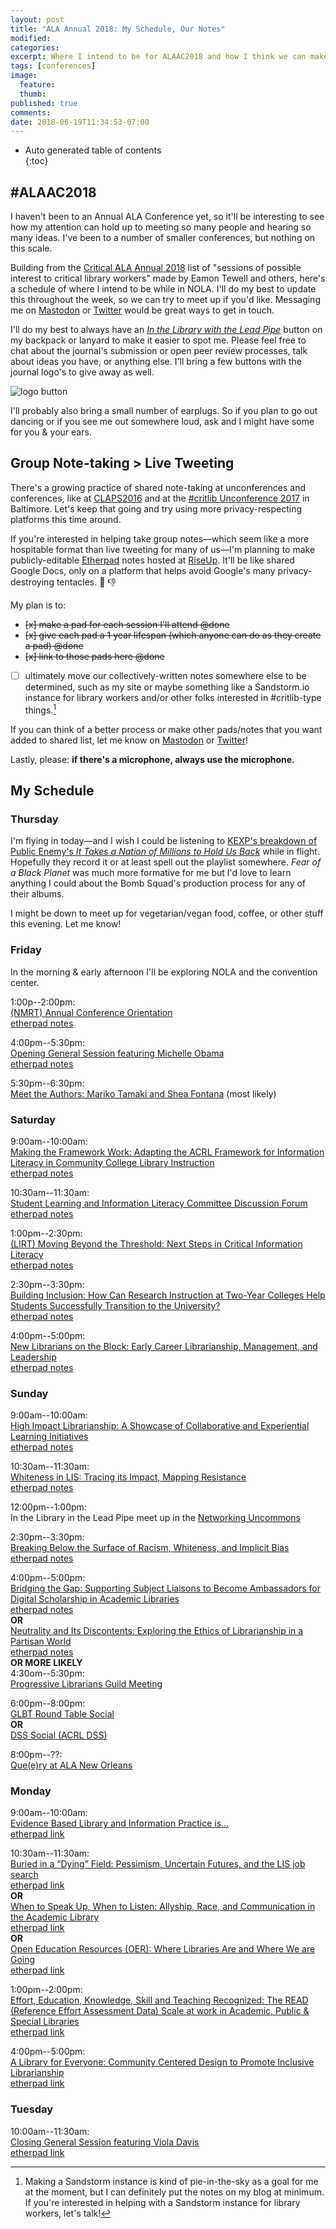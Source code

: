 ```yaml
---
layout: post
title: "ALA Annual 2018: My Schedule, Our Notes"
modified:
categories:
excerpt: Where I intend to be for ALAAC2018 and how I think we can make group notes.  
tags: [conferences]
image:
  feature:  
  thumb:  
published: true
comments:
date: 2018-06-19T11:34:53-07:00
---
```


- Auto generated table of contents  
{:toc}  

## #ALAAC2018  

I haven't been to an Annual ALA Conference yet, so it'll be interesting to see how my attention can hold up to meeting so many people and hearing so many ideas. I've been to a number of smaller conferences, but nothing on this scale.  

Building from the [Critical ALA Annual 2018](https://oasis.sandstorm.io/shared/FtfUzJBeY_PW_tNa-1WPCxD-sONAqiUU9X5ZUvC19Dn) list of "sessions of possible interest to critical library workers" made by Eamon Tewell and others, here's a schedule of where I intend to be while in NOLA. I'll do my best to update this throughout the week, so we can try to meet up if you'd like. Messaging me on [Mastodon](https://scholar.social/@foureyedsoul) or [Twitter](https://twitter.com/foureyedsoul) would be great ways to get in touch.  

I'll do my best to always have an [_In the Library with the Lead Pipe_](http://www.inthelibrarywiththeleadpipe.org/about/) button on my backpack or lanyard to make it easier to spot me. Please feel free to chat about the journal's submission or open peer review processes, talk about ideas you have, or anything else. I'll bring a few buttons with the journal logo's to give away as well.  

![logo button]({{site:url}}/images/lpLogoButton.jpg)  

I'll probably also bring a small number of earplugs. So if you plan to go out dancing or if you see me out somewhere loud, ask and I might have some for you & your ears.  

## Group Note-taking > Live Tweeting  

There's a growing practice of shared note-taking at unconferences and conferences, like at [CLAPS2016](https://drive.google.com/drive/folders/0B6Obmnl0RQwTWWFXYld0Vkhvcmc?usp=sharing) and at the [#critlib Unconference 2017](https://critlib2017.wordpress.com/program/) in Baltimore. Let's keep that going and try using more privacy-respecting platforms this time around.  

If you're interested in helping take group notes—which seem like a more hospitable format than live tweeting for many of us—I'm planning to make publicly-editable [Etherpad](http://etherpad.org) notes hosted at [RiseUp](https://riseup.net). It'll be like shared Google Docs, only on a platform that helps avoid Google's many privacy-destroying tentacles. :octopus: :thumbsdown: 

My plan is to:  

- <strike>[x] make a pad for each session I'll attend @done </strike>  
- <strike>[x] give each pad a 1 year lifespan (which anyone can do as they create a pad) @done </strike>  
- <strike>[x] link to those pads here @done </strike>  
- [ ] ultimately move our collectively-written notes somewhere else to be determined, such as my site or maybe something like a Sandstorm.io instance for library workers and/or other folks interested in #critlib-type things.[^sandpie]  

[^sandpie]: Making a Sandstorm instance is kind of pie-in-the-sky as a goal for me at the moment, but I can definitely put the notes on my blog at minimum. If you're interested in helping with a Sandstorm instance for library workers, let's talk!  

If you can think of a better process or make other pads/notes that you want added to shared list, let me know on [Mastodon](https://scholar.social/@foureyedsoul) or [Twitter](https://twitter.com/foureyedsoul)!  

Lastly, please: **if there's a microphone, always use the microphone.**  

## My Schedule  

### Thursday  

I'm flying in today—and I wish I could be listening to [KEXP's breakdown of Public Enemy's _It Takes a Nation of Millions to Hold Us Back_](https://www.kexp.org/read/2018/5/10/announcing-public-enemy-album-breakdown/) while in flight. Hopefully they record it or at least spell out the playlist somewhere. _Fear of a Black Planet_ was much more formative for me but I'd love to learn anything I could about the Bomb Squad's production process for any of their albums.  

I might be down to meet up for vegetarian/vegan food, coffee, or other stuff this evening. Let me know!  

### Friday  

In the morning & early afternoon I'll be exploring NOLA and the convention center.  

1:00p--2:00pm:  
[(NMRT) Annual Conference Orientation](https://www.eventscribe.com/2018/ALA-Annual/fsPopup.asp?Mode=presInfo&PresentationID=380901)  
[etherpad notes](https://pad.riseup.net/p/ALAAC2018Fri0100pmNewMembers-keep)  

4:00pm--5:30pm:  
[Opening General Session featuring Michelle Obama](https://www.eventscribe.com//2018/ALA-Annual/fsPopup.asp?Mode=presInfo&PresentationID=405586)  
[etherpad notes](https://pad.riseup.net/p/ALAAC2018Fri0400pm-keep)  

5:30pm--6:30pm:  
[Meet the Authors: Mariko Tamaki and Shea Fontana](https://www.eventscribe.com//2018/ALA-Annual/fsPopup.asp?Mode=presInfo&PresentationID=400110) (most likely)  

### Saturday  

9:00am--10:00am:  
[Making the Framework Work: Adapting the ACRL Framework for Information Literacy in Community College Library Instruction](https://www.eventscribe.com//2018/ALA-Annual/fsPopup.asp?Mode=presInfo&PresentationID=352598)  
[etherpad notes](https://pad.riseup.net/p/CAIs6xumpU3Z-keep)  

10:30am--11:30am:  
[Student Learning and Information Literacy Committee Discussion Forum](https://www.eventscribe.com//2018/ALA-Annual/fsPopup.asp?Mode=presInfo&PresentationID=380846)  
[etherpad notes](https://pad.riseup.net/p/hEqgaJDiNPSg-keep)  

1:00pm--2:30pm:  
[(LIRT) Moving Beyond the Threshold: Next Steps in Critical Information Literacy](https://www.eventscribe.com//2018/ALA-Annual/fsPopup.asp?Mode=presInfo&PresentationID=353518)  
[etherpad notes](https://pad.riseup.net/p/kK7pf0E4icCG-keep)  

2:30pm--3:30pm:  
[Building Inclusion: How Can Research Instruction at Two-Year Colleges Help Students Successfully Transition to the University?](https://www.eventscribe.com//2018/ALA-Annual/fsPopup.asp?Mode=presInfo&PresentationID=352254)  
[etherpad notes](https://pad.riseup.net/p/ALAAC2018Sat230p-keep)  

4:00pm--5:00pm:  
[New Librarians on the Block: Early Career Librarianship, Management, and Leadership](https://www.eventscribe.com//2018/ALA-Annual/fsPopup.asp?Mode=presInfo&PresentationID=352459)  
[etherpad notes](https://pad.riseup.net/p/ALAAC2018Sat0400pm-keep)  

### Sunday   

9:00am--10:00am:  
[High Impact Librarianship: A Showcase of Collaborative and Experiential Learning Initiatives](https://www.eventscribe.com//2018/ALA-Annual/fsPopup.asp?Mode=presInfo&PresentationID=352608)  
[etherpad notes](https://pad.riseup.net/p/ALAAC2018Sun0900am-keep)  

10:30am--11:30am:  
[Whiteness in LIS: Tracing its Impact, Mapping Resistance](https://www.eventscribe.com//2018/ALA-Annual/fsPopup.asp?Mode=presInfo&PresentationID=352589)  
[etherpad notes](https://pad.riseup.net/p/ALAAC2018Sun1030am-keep)  

12:00pm--1:00pm:  
In the Library in the Lead Pipe meet up in the [Networking Uncommons](https://2018.alaannual.org/whats-happening/networking-uncommons)  

2:30pm--3:30pm:  
[Breaking Below the Surface of Racism, Whiteness, and Implicit Bias](https://www.eventscribe.com//2018/ALA-Annual/fsPopup.asp?Mode=presInfo&PresentationID=352249)  
[etherpad notes](https://pad.riseup.net/p/ALAAC2018Sun0230pm-keep)  

4:00pm--5:00pm:  
[Bridging the Gap: Supporting Subject Liaisons to Become Ambassadors for Digital Scholarship in Academic Libraries](https://www.eventscribe.com//2018/ALA-Annual/fsPopup.asp?Mode=presInfo&PresentationID=352251)  
[etherpad notes](https://pad.riseup.net/p/ALAAC2018Sun0400pm-keep)  
**OR**  
[Neutrality and Its Discontents: Exploring the Ethics of Librarianship in a Partisan World](https://www.eventscribe.com//2018/ALA-Annual/fsPopup.asp?Mode=presInfo&PresentationID=352471)  
[etherpad notes](https://pad.riseup.net/p/ALAAC2018Sun0400pmNeutrality-keep)  
**OR MORE LIKELY**  
4:30om--5:30pm:  
[Progressive Librarians Guild Meeting](https://www.eventscribe.com//2018/ALA-Annual/fsPopup.asp?Mode=presInfo&PresentationID=380758)  

6:00pm--8:00pm:  
[GLBT Round Table Social](https://www.facebook.com/events/244714849439515/)  
**OR**  
[DSS Social (ACRL DSS)](https://www.eventscribe.com//2018/ALA-Annual/fsPopup.asp?Mode=presInfo&PresentationID=380478)  

8:00pm--??:  
[Que(e)ry at ALA New Orleans](https://www.facebook.com/events/243039979783985/)  

### Monday  

9:00am--10:00am:  
[Evidence Based Library and Information Practice is…](https://www.eventscribe.com//2018/ALA-Annual/fsPopup.asp?Mode=presInfo&PresentationID=352359)  
[etherpad link](https://pad.riseup.net/p/ALAAC2018Mon0900am-keep)  

10:30am--11:30am:  
[Buried in a “Dying” Field: Pessimism, Uncertain Futures, and the LIS job search](https://www.eventscribe.com//2018/ALA-Annual/fsPopup.asp?Mode=presInfo&PresentationID=352258)  
[etherpad link](https://pad.riseup.net/p/ALAAC2018Mon1030amLISJobSearch-keep)  
**OR**  
[When to Speak Up, When to Listen: Allyship, Race, and Communication in the Academic Library](https://www.eventscribe.com//2018/ALA-Annual/fsPopup.asp?Mode=presInfo&PresentationID=352298)  
[etherpad link](https://pad.riseup.net/p/ALAAC2018Mon1030amAllyshipRace-keep)  
**OR**  
[Open Education Resources (OER): Where Libraries Are and Where We are Going](https://www.eventscribe.com//2018/ALA-Annual/fsPopup.asp?Mode=presInfo&PresentationID=352299)  
[etherpad link](https://pad.riseup.net/p/ALAAC2018Mon1030amOER-keep)  

1:00pm--2:00pm:  
[Effort, Education, Knowledge, Skill and Teaching Recognized: The READ (Reference Effort Assessment Data) Scale at work in Academic, Public & Special Libraries](https://www.eventscribe.com//2018/ALA-Annual/fsPopup.asp?Mode=presInfo&PresentationID=352323)  
[etherpad link](https://pad.riseup.net/p/ALAAC2018Mon0100pmREADscale-keep)  

4:00pm--5:00pm:  
[A Library for Everyone: Community Centered Design to Promote Inclusive Librarianship](https://www.eventscribe.com//2018/ALA-Annual/fsPopup.asp?Mode=presInfo&PresentationID=352236)  
[etherpad link](https://pad.riseup.net/p/ALAAC2018Mon0400pmCommunity-keep)  

### Tuesday  

10:00am--11:30am:  
[Closing General Session featuring Viola Davis](https://www.eventscribe.com//2018/ALA-Annual/fsPopup.asp?Mode=presInfo&PresentationID=380141)  
[etherpad link](https://pad.riseup.net/p/ALAAC2018Tues1000amClosing-ViolaDavis-keep)  